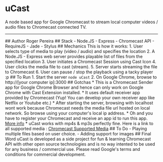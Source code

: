 ﻿# uCast 
A node based app for Google Chromecast to stream local computer videos / audio files to Chromecast connected TV.
<hr>
## Author
Roger Pereira 
## Stack
- Node.JS
- Express
- Chromecast API
- RequireJS
- Jade
- Stylus
## Mechanics
This is how it works:
1. User selects type of media to play (video / audio) and specifies the location
2. A Node.JS - Express web server provides playable list of files from the specified location
3. User initiates a Chromecast Session using Cast Icon
4. User clicks the media file to cast (stream).
5. Server starts streaming the file to Chromecast
6. User can pause / stop the playback using a tacky player :p
## To Run
1. Start the server
   <code>node uCast</code>
2. On Google Chrome, browse to
   http://[your computer ip]:3000
## Gotchas
* This is a Chromecast Sender app for Google Chrome Browser and hence can only work on Google Chrome with Cast Extension installed. 
* It uses default receiver app provided by Chromecast (Yup! You can develop your own receiver app like Netflix or Youtube etc.) 
* After starting the server, browsing with localhost wont work because Chromecast needs the media file url hosted on local network. So browse using your computer's local ip address.
* Oh and you have to register your Chromecast and receive an app id to run this app. <a href="https://developers.google.com/cast/docs/chrome_sender">More info</a>
* uCast works with mp4s & mp3s perfectly fine. Here is a link to all supported media : <a href="https://developers.google.com/cast/docs/media">Chromecast Supported Media</a> 
## To Do
- Playing multiple files based on user choice. 
- Adding support for images
## Final Word
uCast is developed as a side project for fun & learning Chromecast API with other open source technologies and is no way intented to be used for any business / commercial use. Please read Google's terms and conditions for commercial development.


